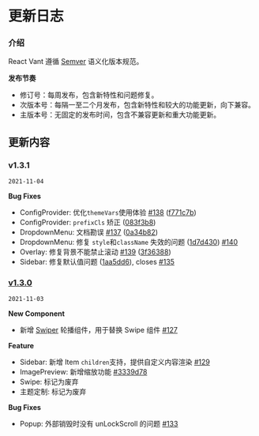 # 更新日志

### 介绍

React Vant 遵循 [Semver](https://semver.org/lang/zh-CN/) 语义化版本规范。

**发布节奏**

- 修订号：每周发布，包含新特性和问题修复。
- 次版本号：每隔一至二个月发布，包含新特性和较大的功能更新，向下兼容。
- 主版本号：无固定的发布时间，包含不兼容更新和重大功能更新。

## 更新内容

### v1.3.1

`2021-11-04`

**Bug Fixes**

- ConfigProvider: 优化`themeVars`使用体验 [#138](https://github.com/3lang3/react-vant/issues/138) ([f771c7b](https://github.com/3lang3/react-vant/commit/f771c7b211bae6dd5b6447cc323bd07545d4101e))
- ConfigProvider: `prefixCls` 矫正 ([083f3b8](https://github.com/3lang3/react-vant/commit/083f3b83ff0328a4eb5d4b639e6aee77702430e6))
- DropdownMenu: 文档勘误 [#137](https://github.com/3lang3/react-vant/issues/137) ([0a34b82](https://github.com/3lang3/react-vant/commit/0a34b82ac258a5819fff12d905a6283bbcd58a90))
- DropdownMenu: 修复 `style`和`className` 失效的问题 ([1d7d430](https://github.com/3lang3/react-vant/commit/1d7d430947099431d9b4a68241783be1851528f3)) [#140](https://github.com/3lang3/react-vant/issues/140)
- Overlay: 修复背景不能禁止滚动 [#139](https://github.com/3lang3/react-vant/issues/139) ([3f36388](https://github.com/3lang3/react-vant/commit/3f36388c4b7fbacf0a862a8b832b449826a35eb8))
- Sidebar: 修复默认值问题 ([1aa5dd6](https://github.com/3lang3/react-vant/commit/1aa5dd608c6de8598d30dce24939f8dd85458bed)), closes [#135](https://github.com/3lang3/react-vant/issues/135)

### [v1.3.0](https://github.com/3lang3/react-vant/compare/v0.5.10...v1.3.0)

`2021-11-03`

**New Component**

- 新增 [Swiper](#/zh-CN/swiper) 轮播组件，用于替换 Swipe 组件 [#127](https://github.com/3lang3/react-vant/pull/127)

**Feature**

- Sidebar: 新增 Item `children`支持，提供自定义内容渲染 [#129](https://github.com/3lang3/react-vant/issues/129)
- ImagePreview: 新增缩放功能 [#3339d78](https://github.com/3lang3/react-vant/commit/3339d78385c3f717ec63f8c14d3f7e8194e830ad)
- Swipe: 标记为废弃
- 主题定制: 标记为废弃

**Bug Fixes**

- Popup: 外部销毁时没有 unLockScroll 的问题 [#133](https://github.com/3lang3/react-vant/issues/133)
